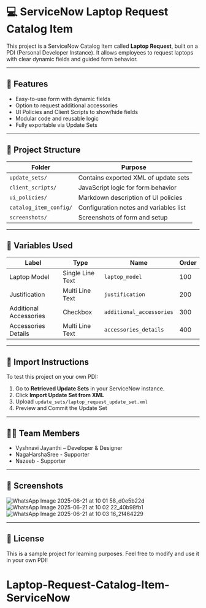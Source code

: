 # 💻 ServiceNow Laptop Request Catalog Item

This project is a ServiceNow Catalog Item called **Laptop Request**, built on a PDI (Personal Developer Instance). It allows employees to request laptops with clear dynamic fields and guided form behavior.

---

## 🚀 Features

- Easy-to-use form with dynamic fields
- Option to request additional accessories
- UI Policies and Client Scripts to show/hide fields
- Modular code and reusable logic
- Fully exportable via Update Sets

---

## 📂 Project Structure

| Folder                  | Purpose |
|-------------------------|---------|
| `update_sets/`          | Contains exported XML of update sets |
| `client_scripts/`       | JavaScript logic for form behavior |
| `ui_policies/`          | Markdown description of UI policies |
| `catalog_item_config/`  | Configuration notes and variables list |
| `screenshots/`          | Screenshots of form and setup |

---

## 🧪 Variables Used

| Label                  | Type             | Name                     | Order |
|------------------------|------------------|---------------------------|--------|
| Laptop Model           | Single Line Text | `laptop_model`           | 100    |
| Justification          | Multi Line Text  | `justification`          | 200    |
| Additional Accessories | Checkbox         | `additional_accessories` | 300    |
| Accessories Details    | Multi Line Text  | `accessories_details`    | 400    |

---

## 🔁 Import Instructions

To test this project on your own PDI:

1. Go to **Retrieved Update Sets** in your ServiceNow instance.
2. Click **Import Update Set from XML**
3. Upload `update_sets/laptop_request_update_set.xml`
4. Preview and Commit the Update Set

---

## 👩‍💻 Team Members

- Vyshnavi Jayanthi – Developer & Designer
- NagaHarshaSree  - Supporter
- Nazeeb - Supporter

---

## 📸 Screenshots

![WhatsApp Image 2025-06-21 at 10 01 58_d0e5b22d](https://github.com/user-attachments/assets/a9a46aba-45c1-4653-86e3-8d4911ecb74c)
![WhatsApp Image 2025-06-21 at 10 02 22_40b98fb1](https://github.com/user-attachments/assets/4dfc1bce-496c-4f72-8f4d-d46ddb3122bd)
![WhatsApp Image 2025-06-21 at 10 03 16_2f464229](https://github.com/user-attachments/assets/3959a12c-7b54-42e5-a2bc-d42d905c278f)




---

## 📜 License

This is a sample project for learning purposes. Feel free to modify and use it in your own PDI!


# Laptop-Request-Catalog-Item-ServiceNow
